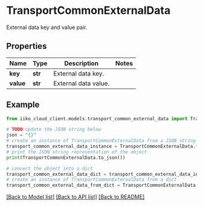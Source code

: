 # TransportCommonExternalData

External data key and value pair.

## Properties

Name | Type | Description | Notes
------------ | ------------- | ------------- | -------------
**key** | **str** | External data key. | 
**value** | **str** | External data value. | 

## Example

```python
from iiko_cloud_client.models.transport_common_external_data import TransportCommonExternalData

# TODO update the JSON string below
json = "{}"
# create an instance of TransportCommonExternalData from a JSON string
transport_common_external_data_instance = TransportCommonExternalData.from_json(json)
# print the JSON string representation of the object
print(TransportCommonExternalData.to_json())

# convert the object into a dict
transport_common_external_data_dict = transport_common_external_data_instance.to_dict()
# create an instance of TransportCommonExternalData from a dict
transport_common_external_data_from_dict = TransportCommonExternalData.from_dict(transport_common_external_data_dict)
```
[[Back to Model list]](../README.md#documentation-for-models) [[Back to API list]](../README.md#documentation-for-api-endpoints) [[Back to README]](../README.md)


